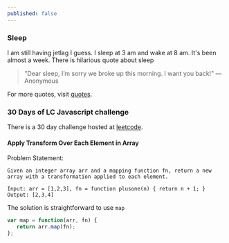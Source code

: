 ```yaml
---
published: false
---
```

### Sleep 

I am still having jetlag I guess. I sleep at 3 am and wake at 8 am. It's been almost a week. There is hilarious quote about sleep 

> "Dear sleep, I’m sorry we broke up this morning. I want you back!" — Anonymous

For more quotes, visit [quotes](https://randomwits.com/quotes/).

### 30 Days of LC Javascript challenge

There is a 30 day challenge hosted at [leetcode](https://leetcode.com/discuss/study-guide/3458761/day-4-30-days-of-lc-javascript-challenge). 

####  Apply Transform Over Each Element in Array

Problem Statement:

```
Given an integer array arr and a mapping function fn, return a new array with a transformation applied to each element.

Input: arr = [1,2,3], fn = function plusone(n) { return n + 1; }
Output: [2,3,4]
```

The solution is straightforward to use `map`

```javascript
var map = function(arr, fn) {
   return arr.map(fn);
};
```

